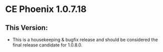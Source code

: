 # CE Phoenix 1.0.7.18
## This Version:
* This is a housekeeping & bugfix release and should be considered the final release candidate for 1.0.8.0.
